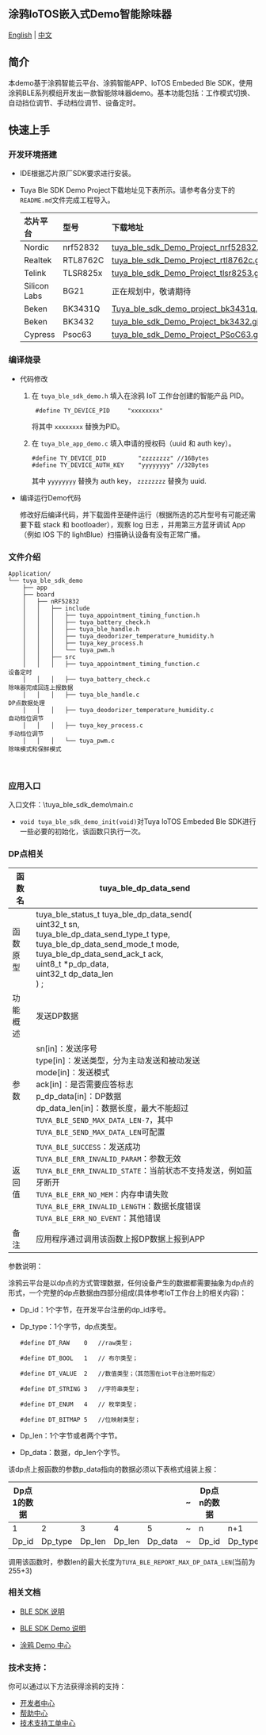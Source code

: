 ## 涂鸦loTOS嵌入式Demo智能除味器

[English](./README.md) | [中文](./README_zh.md)

## 简介

本demo基于涂鸦智能云平台、涂鸦智能APP、loTOS Embeded Ble SDK，使用涂鸦BLE系列模组开发出一款智能除味器demo。基本功能包括：工作模式切换、自动挡位调节、手动档位调节、设备定时。



## 快速上手

### 开发环境搭建

- IDE根据芯片原厂SDK要求进行安装。

- Tuya Ble SDK Demo Project下载地址见下表所示。请参考各分支下的`README.md`文件完成工程导入。

  | 芯片平台     | 型号     | 下载地址                                                     |
  | :----------- | :------- | :----------------------------------------------------------- |
  | Nordic       | nrf52832 | [tuya_ble_sdk_Demo_Project_nrf52832.git](https://github.com/TuyaInc/tuya_ble_sdk_Demo_Project_nrf52832.git) |
  | Realtek      | RTL8762C | [tuya_ble_sdk_Demo_Project_rtl8762c.git](https://github.com/TuyaInc/tuya_ble_sdk_Demo_Project_rtl8762c.git) |
  | Telink       | TLSR825x | [tuya_ble_sdk_Demo_Project_tlsr8253.git](https://github.com/TuyaInc/tuya_ble_sdk_Demo_Project_tlsr8253.git) |
  | Silicon Labs | BG21     | 正在规划中，敬请期待                                         |
  | Beken        | BK3431Q  | [Tuya_ble_sdk_demo_project_bk3431q.git](https://github.com/TuyaInc/Tuya_ble_sdk_demo_project_bk3431q.git) |
  | Beken        | BK3432   | [tuya_ble_sdk_Demo_Project_bk3432.git](https://github.com/TuyaInc/tuya_ble_sdk_Demo_Project_bk3432.git) |
  | Cypress      | Psoc63   | [tuya_ble_sdk_Demo_Project_PSoC63.git](https://github.com/TuyaInc/tuya_ble_sdk_Demo_Project_PSoC63.git) |



### 编译烧录

- 代码修改

  1. 在 `tuya_ble_sdk_demo.h` 填入在涂鸦 IoT 工作台创建的智能产品 PID。

     ```
      #define TY_DEVICE_PID     "xxxxxxxx"
     ```

     将其中 `xxxxxxxx` 替换为PID。

  2. 在 `tuya_ble_app_demo.c` 填入申请的授权码（uuid 和 auth key）。

     ```
     #define TY_DEVICE_DID         "zzzzzzzz" //16Bytes
     #define TY_DEVICE_AUTH_KEY    "yyyyyyyy" //32Bytes
     ```

     其中 `yyyyyyyy` 替换为 auth key， `zzzzzzzz` 替换为 uuid.

- 编译运行Demo代码

  修改好后编译代码，并下载固件至硬件运行（根据所选的芯片型号有可能还需要下载 stack 和 bootloader），观察 log 日志 ，并用第三方蓝牙调试 App（例如 IOS 下的 lightBlue）扫描确认设备有没有正常广播。



### 文件介绍



```shell
Application/
└── tuya_ble_sdk_demo
    ├── app
    ├── board
    │   ├── nRF52832
    │   │   ├── include
    │   │   │   ├── tuya_appointment_timing_function.h
    │   │   │   ├── tuya_battery_check.h
    │   │   │   ├── tuya_ble_handle.h
    │   │   │   ├── tuya_deodorizer_temperature_humidity.h
    │   │   │   ├── tuya_key_process.h
    │   │   │   └── tuya_pwm.h
    │   │   ├── src
    │   │   │   ├── tuya_appointment_timing_function.c					设备定时
    │   │   │   ├── tuya_battery_check.c								除味器完成回连上报数据
    │   │   │   ├── tuya_ble_handle.c									DP点数据处理
    │   │   │   ├── tuya_deodorizer_temperature_humidity.c				自动档位调节
    │   │   │   ├── tuya_key_process.c									手动档位调节
    │   │   │   └── tuya_pwm.c											除味模式和保鲜模式
```

<br>

### 应用入口

入口文件：\tuya_ble_sdk_demo\main.c

- `void tuya_ble_sdk_demo_init(void)`对Tuya loTOS Embeded Ble SDK进行一些必要的初始化，该函数只执行一次。



### DP点相关

| 函数名   | tuya_ble_dp_data_send                                        |
| -------- | ------------------------------------------------------------ |
| 函数原型 | tuya_ble_status_t tuya_ble_dp_data_send(<br/>uint32_t sn,<br/>tuya_ble_dp_data_send_type_t type,<br/>tuya_ble_dp_data_send_mode_t mode,<br/>tuya_ble_dp_data_send_ack_t ack,<br/>uint8_t *p_dp_data,<br/>uint32_t dp_data_len<br/>) ; |
| 功能概述 | 发送DP数据                                                   |
| 参数     | sn[in]：发送序号<br/>type[in]：发送类型，分为主动发送和被动发送<br/>mode[in]：发送模式<br/>ack[in]：是否需要应答标志<br/>p_dp_data[in]：DP数据<br/>dp_data_len[in]：数据长度，最大不能超过`TUYA_BLE_SEND_MAX_DATA_LEN-7`，其中`TUYA_BLE_SEND_MAX_DATA_LEN`可配置 |
| 返回值   | `TUYA_BLE_SUCCESS`：发送成功<br/>`TUYA_BLE_ERR_INVALID_PARAM`：参数无效<br/>`TUYA_BLE_ERR_INVALID_STATE`：当前状态不支持发送，例如蓝牙断开<br/>`TUYA_BLE_ERR_NO_MEM`：内存申请失败<br/>`TUYA_BLE_ERR_INVALID_LENGTH`：数据长度错误<br/>`TUYA_BLE_ERR_NO_EVENT`：其他错误 |
| 备注     | 应用程序通过调用该函数上报DP数据上报到APP                    |

参数说明：

涂鸦云平台是以dp点的方式管理数据，任何设备产生的数据都需要抽象为dp点的形式，一个完整的dp点数据由四部分组成(具体参考loT工作台上的相关内容)：

- Dp_id：1个字节，在开发平台注册的dp_id序号。

- Dp_type：1个字节，dp点类型。

  ```
  #define DT_RAW    0   //raw类型；
  
  #define DT_BOOL   1   // 布尔类型；
  
  #define DT_VALUE  2   //数值类型；（其范围在iot平台注册时指定）
  
  #define DT_STRING 3   //字符串类型；
  
  #define DT_ENUM   4   // 枚举类型；
  
  #define DT_BITMAP 5   //位映射类型；
  ```

- Dp_len：1个字节或者两个字节。
- Dp_data：数据，dp_len个字节。

该dp点上报函数的参数p_data指向的数据必须以下表格式组装上报：

| Dp点1的数据 |         |        |        |         | ~    | Dp点n的数据 |         |        |        |         |
| ----------- | ------- | ------ | ------ | ------- | ---- | ----------- | ------- | ------ | ------ | ------- |
| 1           | 2       | 3      | 4      | 5       | ~    | n           | n+1     | n+2    | n+3    | n+4     |
| Dp_id       | Dp_type | Dp_len | Dp_len | Dp_data | ~    | Dp_id       | Dp_type | Dp_len | Dp_len | Dp_data |

调用该函数时，参数len的最大长度为`TUYA_BLE_REPORT_MAX_DP_DATA_LEN`(当前为255+3)



### 相关文档

- [BLE SDK 说明](https://developer.tuya.com/cn/docs/iot-device-dev/tuya-ble-sdk-user-guide?id=K9h5zc4e5djd9#title-17-tuya%20ble%20sdk%20callback%20event%20%E4%BB%8B%E7%BB%8D)

- [BLE SDK Demo 说明](https://developer.tuya.com/cn/docs/iot-device-dev/tuya-ble-sdk-demo-instruction-manual?id=K9gq09szmvy2o)
- [涂鸦 Demo 中心](https://developer.tuya.com/cn/demo)



### 技术支持：

你可以通过以下方法获得涂鸦的支持：

- [开发者中心](https://developer.tuya.com/cn/)
- [帮助中心](https://support.tuya.com/zh/help)
- [技术支持工单中心](https://service.console.tuya.com)

